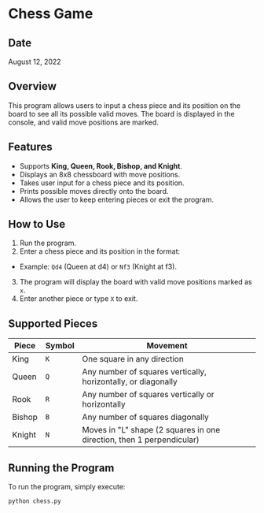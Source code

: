 # Chess Game

## Date
August 12, 2022

## Overview
This program allows users to input a chess piece and its position on the board to see all its possible valid moves. The board is displayed in the console, and valid move positions are marked.

## Features
- Supports **King, Queen, Rook, Bishop, and Knight**.
- Displays an 8x8 chessboard with move positions.
- Takes user input for a chess piece and its position.
- Prints possible moves directly onto the board.
- Allows the user to keep entering pieces or exit the program.

## How to Use
1. Run the program.
2. Enter a chess piece and its position in the format:

- Example: `Qd4` (Queen at d4) or `Nf3` (Knight at f3).
3. The program will display the board with valid move positions marked as `x`.
4. Enter another piece or type `X` to exit.

## Supported Pieces
| Piece | Symbol | Movement |
|--------|--------|-----------|
| King | `K` | One square in any direction |
| Queen | `Q` | Any number of squares vertically, horizontally, or diagonally |
| Rook | `R` | Any number of squares vertically or horizontally |
| Bishop | `B` | Any number of squares diagonally |
| Knight | `N` | Moves in "L" shape (2 squares in one direction, then 1 perpendicular) |

## Running the Program
To run the program, simply execute:
```bash
python chess.py
